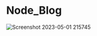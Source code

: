 # Node_Blog
![Screenshot 2023-05-01 215745](https://user-images.githubusercontent.com/58660686/235511507-edd2b1a3-d1d1-49c2-b3ab-51bd7d5264a0.png)

